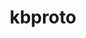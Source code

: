 ---
title: "kbproto"
layout: cache
categories: [package, develop]
meta: {"compilers": ["gcc@=11.1.0", "gcc@=11.4.0", "gcc@=13.2.0", "gcc@=9.4.0", "oneapi@=2024.2.1"], "num_specs": 17, "num_specs_by_stack": {"data-vis-sdk": 3, "e4s": 3, "e4s-neoverse_v1": 1, "e4s-oneapi": 3, "e4s-power": 1, "e4s-rocm-external": 3, "gpu-tests": 3, "hep": 3, "ml-linux-x86_64-rocm": 3, "root": 17}, "oss": ["ubuntu20.04", "ubuntu22.04", "ubuntu24.04"], "platforms": ["linux"], "stacks": ["data-vis-sdk", "e4s", "e4s-neoverse_v1", "e4s-oneapi", "e4s-power", "e4s-rocm-external", "gpu-tests", "hep", "ml-linux-x86_64-rocm", "root"], "targets": ["neoverse_v1", "ppc64le", "x86_64_v3"], "versions": ["1.0.7"]}
spec_details: [{"compiler": "oneapi@=2024.2.1", "hash": "brsw2g4bvakgnud7yuvaleo2v5drbm52", "os": "ubuntu22.04", "platform": "linux", "size": "-", "stacks": ["e4s-oneapi", "root"], "tarball": "https://binaries.spack.io/develop/build_cache/linux-ubuntu22.04-x86_64_v3/oneapi-2024.2.1/kbproto-1.0.7/linux-ubuntu22.04-x86_64_v3-oneapi-2024.2.1-kbproto-1.0.7-brsw2g4bvakgnud7yuvaleo2v5drbm52.spack", "target": "x86_64_v3", "variants": ["build_system=autotools"], "versions": ["1.0.7"]}, {"compiler": "gcc@=9.4.0", "hash": "dandlcngdnngkwpvvsrviigl2nghckiv", "os": "ubuntu20.04", "platform": "linux", "size": "-", "stacks": ["e4s-power", "root"], "tarball": "https://binaries.spack.io/develop/build_cache/linux-ubuntu20.04-ppc64le/gcc-9.4.0/kbproto-1.0.7/linux-ubuntu20.04-ppc64le-gcc-9.4.0-kbproto-1.0.7-dandlcngdnngkwpvvsrviigl2nghckiv.spack", "target": "ppc64le", "variants": ["build_system=autotools"], "versions": ["1.0.7"]}, {"compiler": "gcc@=11.4.0", "hash": "ekjwajrqnvxd24hrxr4clnbqxvimejve", "os": "ubuntu22.04", "platform": "linux", "size": "-", "stacks": ["e4s", "e4s-rocm-external", "hep", "root"], "tarball": "https://binaries.spack.io/develop/build_cache/linux-ubuntu22.04-x86_64_v3/gcc-11.4.0/kbproto-1.0.7/linux-ubuntu22.04-x86_64_v3-gcc-11.4.0-kbproto-1.0.7-ekjwajrqnvxd24hrxr4clnbqxvimejve.spack", "target": "x86_64_v3", "variants": ["build_system=autotools"], "versions": ["1.0.7"]}, {"compiler": "gcc@=11.1.0", "hash": "jiarqwu5uyidcbs5wcu6h2nf2526wfjx", "os": "ubuntu20.04", "platform": "linux", "size": "-", "stacks": ["data-vis-sdk", "root"], "tarball": "https://binaries.spack.io/develop/build_cache/linux-ubuntu20.04-x86_64_v3/gcc-11.1.0/kbproto-1.0.7/linux-ubuntu20.04-x86_64_v3-gcc-11.1.0-kbproto-1.0.7-jiarqwu5uyidcbs5wcu6h2nf2526wfjx.spack", "target": "x86_64_v3", "variants": ["build_system=autotools"], "versions": ["1.0.7"]}, {"compiler": "gcc@=11.4.0", "hash": "n6vwpaqisecnufokl73gcuryv3zdetck", "os": "ubuntu22.04", "platform": "linux", "size": "-", "stacks": ["e4s", "e4s-rocm-external", "hep", "root"], "tarball": "https://binaries.spack.io/develop/build_cache/linux-ubuntu22.04-x86_64_v3/gcc-11.4.0/kbproto-1.0.7/linux-ubuntu22.04-x86_64_v3-gcc-11.4.0-kbproto-1.0.7-n6vwpaqisecnufokl73gcuryv3zdetck.spack", "target": "x86_64_v3", "variants": ["build_system=autotools"], "versions": ["1.0.7"]}, {"compiler": "gcc@=13.2.0", "hash": "ngtf6cq3rhlrknydhtubz2hmuhcl7rw3", "os": "ubuntu24.04", "platform": "linux", "size": "-", "stacks": ["ml-linux-x86_64-rocm", "root"], "tarball": "https://binaries.spack.io/develop/build_cache/linux-ubuntu24.04-x86_64_v3/gcc-13.2.0/kbproto-1.0.7/linux-ubuntu24.04-x86_64_v3-gcc-13.2.0-kbproto-1.0.7-ngtf6cq3rhlrknydhtubz2hmuhcl7rw3.spack", "target": "x86_64_v3", "variants": ["build_system=autotools"], "versions": ["1.0.7"]}, {"compiler": "gcc@=11.4.0", "hash": "nlzv7zyetscsixj6rkfyxv3pstnueyin", "os": "ubuntu22.04", "platform": "linux", "size": "-", "stacks": ["e4s-neoverse_v1", "root"], "tarball": "https://binaries.spack.io/develop/build_cache/linux-ubuntu22.04-neoverse_v1/gcc-11.4.0/kbproto-1.0.7/linux-ubuntu22.04-neoverse_v1-gcc-11.4.0-kbproto-1.0.7-nlzv7zyetscsixj6rkfyxv3pstnueyin.spack", "target": "neoverse_v1", "variants": ["build_system=autotools"], "versions": ["1.0.7"]}, {"compiler": "oneapi@=2024.2.1", "hash": "otjqu5ou7yostcteherljqvp22zvxl4z", "os": "ubuntu22.04", "platform": "linux", "size": "-", "stacks": ["e4s-oneapi", "root"], "tarball": "https://binaries.spack.io/develop/build_cache/linux-ubuntu22.04-x86_64_v3/oneapi-2024.2.1/kbproto-1.0.7/linux-ubuntu22.04-x86_64_v3-oneapi-2024.2.1-kbproto-1.0.7-otjqu5ou7yostcteherljqvp22zvxl4z.spack", "target": "x86_64_v3", "variants": ["build_system=autotools"], "versions": ["1.0.7"]}, {"compiler": "gcc@=11.1.0", "hash": "q4uddwihzlofvmmjvudtxps3he24kabi", "os": "ubuntu20.04", "platform": "linux", "size": "-", "stacks": ["gpu-tests", "root"], "tarball": "https://binaries.spack.io/develop/build_cache/linux-ubuntu20.04-x86_64_v3/gcc-11.1.0/kbproto-1.0.7/linux-ubuntu20.04-x86_64_v3-gcc-11.1.0-kbproto-1.0.7-q4uddwihzlofvmmjvudtxps3he24kabi.spack", "target": "x86_64_v3", "variants": ["build_system=autotools"], "versions": ["1.0.7"]}, {"compiler": "gcc@=13.2.0", "hash": "su6yztyvxydu6gtjiimae2doe255yye5", "os": "ubuntu24.04", "platform": "linux", "size": "-", "stacks": ["ml-linux-x86_64-rocm", "root"], "tarball": "https://binaries.spack.io/develop/build_cache/linux-ubuntu24.04-x86_64_v3/gcc-13.2.0/kbproto-1.0.7/linux-ubuntu24.04-x86_64_v3-gcc-13.2.0-kbproto-1.0.7-su6yztyvxydu6gtjiimae2doe255yye5.spack", "target": "x86_64_v3", "variants": ["build_system=autotools"], "versions": ["1.0.7"]}, {"compiler": "gcc@=13.2.0", "hash": "tdtehrs6dvoeojfjx3gewrabqpbdvzkt", "os": "ubuntu24.04", "platform": "linux", "size": "-", "stacks": ["ml-linux-x86_64-rocm", "root"], "tarball": "https://binaries.spack.io/develop/build_cache/linux-ubuntu24.04-x86_64_v3/gcc-13.2.0/kbproto-1.0.7/linux-ubuntu24.04-x86_64_v3-gcc-13.2.0-kbproto-1.0.7-tdtehrs6dvoeojfjx3gewrabqpbdvzkt.spack", "target": "x86_64_v3", "variants": ["build_system=autotools"], "versions": ["1.0.7"]}, {"compiler": "oneapi@=2024.2.1", "hash": "thz32zbiuzfpqinkwbvcu53hh5ehacyf", "os": "ubuntu22.04", "platform": "linux", "size": "-", "stacks": ["e4s-oneapi", "root"], "tarball": "https://binaries.spack.io/develop/build_cache/linux-ubuntu22.04-x86_64_v3/oneapi-2024.2.1/kbproto-1.0.7/linux-ubuntu22.04-x86_64_v3-oneapi-2024.2.1-kbproto-1.0.7-thz32zbiuzfpqinkwbvcu53hh5ehacyf.spack", "target": "x86_64_v3", "variants": ["build_system=autotools"], "versions": ["1.0.7"]}, {"compiler": "gcc@=11.1.0", "hash": "vheogmbg4sl655ac5jzz4gduwhv2vnlr", "os": "ubuntu20.04", "platform": "linux", "size": "-", "stacks": ["data-vis-sdk", "root"], "tarball": "https://binaries.spack.io/develop/build_cache/linux-ubuntu20.04-x86_64_v3/gcc-11.1.0/kbproto-1.0.7/linux-ubuntu20.04-x86_64_v3-gcc-11.1.0-kbproto-1.0.7-vheogmbg4sl655ac5jzz4gduwhv2vnlr.spack", "target": "x86_64_v3", "variants": ["build_system=autotools"], "versions": ["1.0.7"]}, {"compiler": "gcc@=11.1.0", "hash": "wecj6zdtkw3cdkpmtscgtwrxgvav2p6i", "os": "ubuntu20.04", "platform": "linux", "size": "-", "stacks": ["data-vis-sdk", "root"], "tarball": "https://binaries.spack.io/develop/build_cache/linux-ubuntu20.04-x86_64_v3/gcc-11.1.0/kbproto-1.0.7/linux-ubuntu20.04-x86_64_v3-gcc-11.1.0-kbproto-1.0.7-wecj6zdtkw3cdkpmtscgtwrxgvav2p6i.spack", "target": "x86_64_v3", "variants": ["build_system=autotools"], "versions": ["1.0.7"]}, {"compiler": "gcc@=11.4.0", "hash": "wonsjhy27vz6mvn2rmydr7qwdltobowl", "os": "ubuntu22.04", "platform": "linux", "size": "-", "stacks": ["e4s", "e4s-rocm-external", "hep", "root"], "tarball": "https://binaries.spack.io/develop/build_cache/linux-ubuntu22.04-x86_64_v3/gcc-11.4.0/kbproto-1.0.7/linux-ubuntu22.04-x86_64_v3-gcc-11.4.0-kbproto-1.0.7-wonsjhy27vz6mvn2rmydr7qwdltobowl.spack", "target": "x86_64_v3", "variants": ["build_system=autotools"], "versions": ["1.0.7"]}, {"compiler": "gcc@=11.1.0", "hash": "wtq3uxt54repv3h3kfk3xw2fidix56qa", "os": "ubuntu20.04", "platform": "linux", "size": "-", "stacks": ["gpu-tests", "root"], "tarball": "https://binaries.spack.io/develop/build_cache/linux-ubuntu20.04-x86_64_v3/gcc-11.1.0/kbproto-1.0.7/linux-ubuntu20.04-x86_64_v3-gcc-11.1.0-kbproto-1.0.7-wtq3uxt54repv3h3kfk3xw2fidix56qa.spack", "target": "x86_64_v3", "variants": ["build_system=autotools"], "versions": ["1.0.7"]}, {"compiler": "gcc@=11.1.0", "hash": "y4y65pzyj63usgmec266vipbzil3rw2l", "os": "ubuntu20.04", "platform": "linux", "size": "-", "stacks": ["gpu-tests", "root"], "tarball": "https://binaries.spack.io/develop/build_cache/linux-ubuntu20.04-x86_64_v3/gcc-11.1.0/kbproto-1.0.7/linux-ubuntu20.04-x86_64_v3-gcc-11.1.0-kbproto-1.0.7-y4y65pzyj63usgmec266vipbzil3rw2l.spack", "target": "x86_64_v3", "variants": ["build_system=autotools"], "versions": ["1.0.7"]}]
---